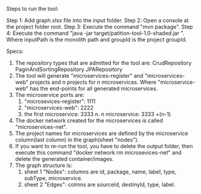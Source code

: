 Steps to run the tool:

Step 1:
Add graph.xlsx file into the input folder.
Step 2:
Open a console at the project folder root.
Step 3:
Execute the command "mvn package".
Step 4:
Execute the command "java -jar target/patition-tool-1.0-shaded.jar <inputPath> <groupId>".
Where inputPath is the monolith path and groupId is the project groupId.


Specs:
1. The repository types that are admitted for the tool are:
	CrudRepository
	PaginAndSortingRepository
	JPARepository
2. The tool will generate "microservices-register" and "microservices-web" projects and n projects for n microservices.
   Where "microservice-web" has the end-points for all generated microservices. 
3. The microservice ports are:
	1. "microsevices-register": 1111
	2. "microservices-web": 2222
	3. the first microservice: 3333
	n. n microservice: 3333 +(n-1)
4. The docker network created for  the microservices is called "microservices-net".
5. The project names for microservices are defined by the microservice column(last column) in the graph(sheet "nodes").
6. If you want to re-run the tool, you have to delete the output folder, then execute this command "docker network rm microsevices-net"
   and delete the generated container/images.
7. The graph structure is:
	1. sheet 1 "Nodes": columns are id, package, name, label, type, subType, microservice.
	2. sheet 2 "Edges": colmns are sourceId, destinyId, type, label.

 
 